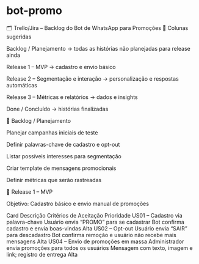 # bot-promo

🗂️ Trello/Jira – Backlog do Bot de WhatsApp para Promoções
📌 Colunas sugeridas

Backlog / Planejamento → todas as histórias não planejadas para release ainda

Release 1 – MVP → cadastro e envio básico

Release 2 – Segmentação e interação → personalização e respostas automáticas

Release 3 – Métricas e relatórios → dados e insights

Done / Concluído → histórias finalizadas

🔹 Backlog / Planejamento

Planejar campanhas iniciais de teste

Definir palavras-chave de cadastro e opt-out

Listar possíveis interesses para segmentação

Criar template de mensagens promocionais

Definir métricas que serão rastreadas

🔹 Release 1 – MVP

Objetivo: Cadastro básico e envio manual de promoções

Card	Descrição	Critérios de Aceitação	Prioridade
US01 – Cadastro via palavra-chave	Usuário envia “PROMO” para se cadastrar	Bot confirma cadastro e envia boas-vindas	Alta
US02 – Opt-out	Usuário envia “SAIR” para descadastro	Bot confirma remoção e usuário não recebe mais mensagens	Alta
US04 – Envio de promoções em massa	Administrador envia promoções para todos os usuários	Mensagem com texto, imagem e link; registro de entrega	Alta
